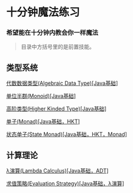 # 十分钟魔法练习

### 希望能在十分钟内教会你一样魔法

> 目录中方括号里的是前置技能。

## 类型系统

[代数数据类型(Algebraic Data Type)[Java基础]](doc/ADT.md)

[单位半群(Monoid)[Java基础]](doc/Monoid.md)

[高阶类型(Higher Kinded Type)[Java基础]](doc/HKT.md)

[单子(Monad)[Java基础，HKT]](doc/Monad.md)

[状态单子(State Monad)[Java基础，HKT，Monad]](doc/StateMonad.md)

## 计算理论

[λ演算(Lambda Calculus)[Java基础，ADT]](doc/Lambda.md)

[求值策略(Evaluation Strategy)[Java基础，λ演算]](doc/EvalStrategy.md)
